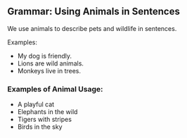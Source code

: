 <!-- content/Level1/Lesson8/grammar/grammar.md -->

## Grammar: Using Animals in Sentences

We use animals to describe pets and wildlife in sentences.

Examples:
- My dog is friendly.
- Lions are wild animals.
- Monkeys live in trees.

### Examples of Animal Usage:
- A playful cat
- Elephants in the wild
- Tigers with stripes
- Birds in the sky

